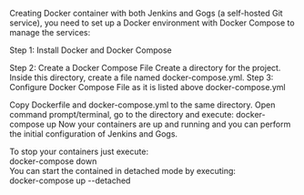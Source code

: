 Creating Docker container with both Jenkins and Gogs (a self-hosted Git service), you need to set up a Docker environment with Docker Compose to manage the services:

Step 1: Install Docker and Docker Compose

Step 2: Create a Docker Compose File
Create a directory for the project.
Inside this directory, create a file named docker-compose.yml.
Step 3: Configure Docker Compose File
as it is listed above docker-compose.yml


Copy Dockerfile and docker-compose.yml to the same directory. Open command prompt/terminal, go to
the directory and execute:
docker-compose up
Now your containers are up and running and you can perform the initial configuration of Jenkins and Gogs.

To stop your containers just execute:  
docker-compose down   
You can start the contained in detached mode by executing:  
docker-compose up --detached   
